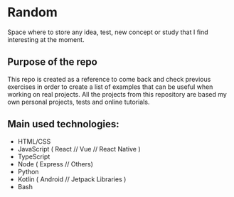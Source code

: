 # Random

Space where to store any idea, test, new concept or study that I find interesting at the moment.

## Purpose of the repo

This repo is created as a reference to come back and check previous exercises in order to create a list of examples that can be useful when working on real projects. All the projects from this repository are based my own personal projects, tests and online tutorials.

## Main used technologies:

 - HTML/CSS
 - JavaScript ( React // Vue // React Native )
 - TypeScript
 - Node ( Express // Others)
 - Python
 - Kotlin ( Android // Jetpack Libraries )
 - Bash
